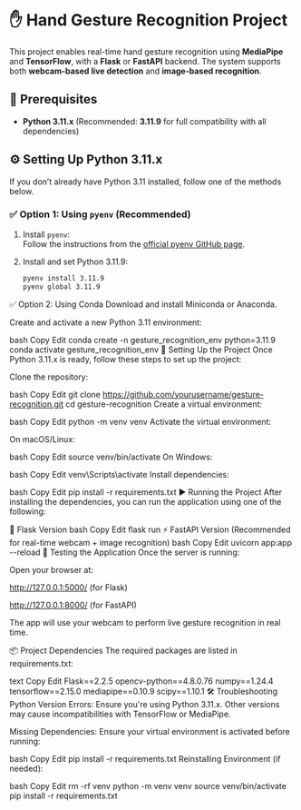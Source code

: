 # ✋ Hand Gesture Recognition Project

This project enables real-time hand gesture recognition using **MediaPipe** and **TensorFlow**, with a **Flask** or **FastAPI** backend. The system supports both **webcam-based live detection** and **image-based recognition**.

## 🧱 Prerequisites

- **Python 3.11.x** (Recommended: **3.11.9** for full compatibility with all dependencies)

## ⚙️ Setting Up Python 3.11.x

If you don’t already have Python 3.11 installed, follow one of the methods below.

### ✅ Option 1: Using `pyenv` (Recommended)

1. Install `pyenv`:  
   Follow the instructions from the [official pyenv GitHub page](https://github.com/pyenv/pyenv).

2. Install and set Python 3.11.9:
   ```bash
   pyenv install 3.11.9
   pyenv global 3.11.9
✅ Option 2: Using Conda
Download and install Miniconda or Anaconda.

Create and activate a new Python 3.11 environment:

bash
Copy
Edit
conda create -n gesture_recognition_env python=3.11.9
conda activate gesture_recognition_env
🚀 Setting Up the Project
Once Python 3.11.x is ready, follow these steps to set up the project:

Clone the repository:

bash
Copy
Edit
git clone https://github.com/yourusername/gesture-recognition.git
cd gesture-recognition
Create a virtual environment:

bash
Copy
Edit
python -m venv venv
Activate the virtual environment:

On macOS/Linux:

bash
Copy
Edit
source venv/bin/activate
On Windows:

bash
Copy
Edit
venv\Scripts\activate
Install dependencies:

bash
Copy
Edit
pip install -r requirements.txt
▶️ Running the Project
After installing the dependencies, you can run the application using one of the following:

🧪 Flask Version
bash
Copy
Edit
flask run
⚡ FastAPI Version (Recommended for real-time webcam + image recognition)
bash
Copy
Edit
uvicorn app:app --reload
🧪 Testing the Application
Once the server is running:

Open your browser at:

http://127.0.0.1:5000/ (for Flask)

http://127.0.0.1:8000/ (for FastAPI)

The app will use your webcam to perform live gesture recognition in real time.

📦 Project Dependencies
The required packages are listed in requirements.txt:

text
Copy
Edit
Flask==2.2.5
opencv-python==4.8.0.76
numpy==1.24.4
tensorflow==2.15.0
mediapipe==0.10.9
scipy==1.10.1
🛠 Troubleshooting
Python Version Errors:
Ensure you're using Python 3.11.x. Other versions may cause incompatibilities with TensorFlow or MediaPipe.

Missing Dependencies:
Ensure your virtual environment is activated before running:

bash
Copy
Edit
pip install -r requirements.txt
Reinstalling Environment (if needed):

bash
Copy
Edit
rm -rf venv
python -m venv venv
source venv/bin/activate
pip install -r requirements.txt
